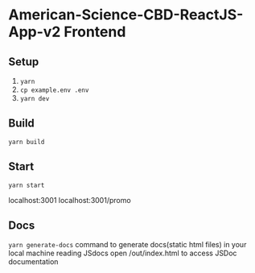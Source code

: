 # American-Science-CBD-ReactJS-App-v2 Frontend

## Setup

1.  `yarn`
2.  `cp example.env .env`
3.  `yarn dev`

## Build

`yarn build`

## Start

`yarn start`

localhost:3001
localhost:3001/promo

## Docs 

`yarn generate-docs` command to generate docs(static html files) in your local machine reading JSdocs
open /out/index.html to access JSDoc documentation


